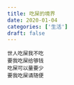 ```yaml
---
title: 吃屎的境界
date: 2020-01-04
categories: ['生活']
draft: false
---
```


```
世人吃屎我不吃
要我吃屎给够钱
吃屎可以量要少
要我吃屎请随便
```